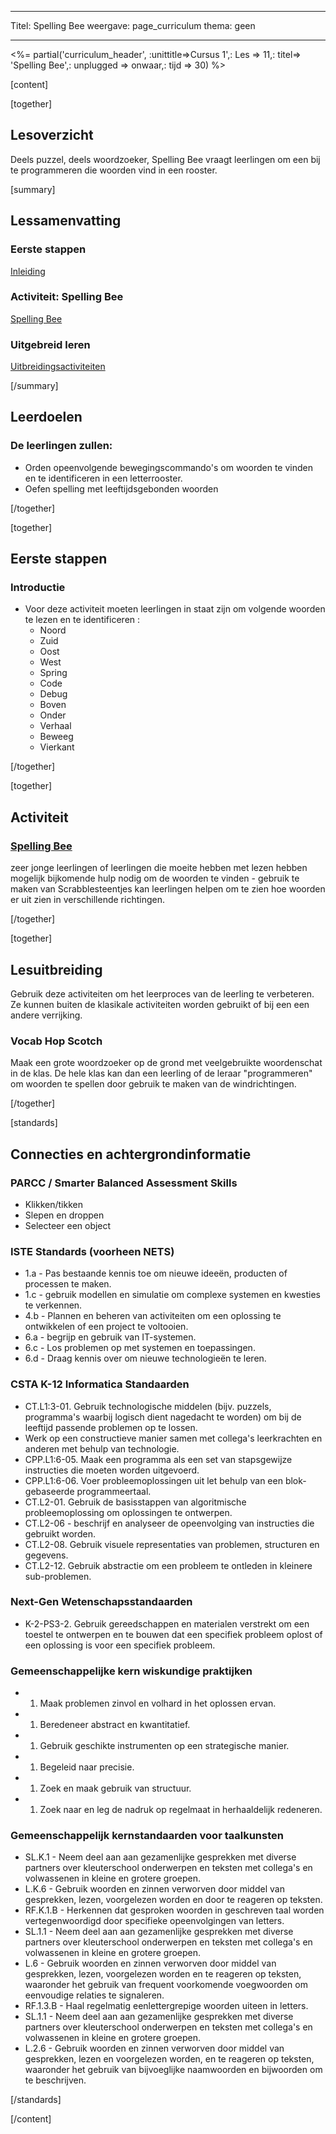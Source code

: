 * * *

Titel: Spelling Bee weergave: page_curriculum thema: geen

* * *

<%= partial('curriculum_header', :unittitle=>Cursus 1',: Les => 11,: titel=> 'Spelling Bee',: unplugged => onwaar,: tijd => 30) %>

[content]

[together]

## Lesoverzicht

Deels puzzel, deels woordzoeker, Spelling Bee vraagt leerlingen om een bij te programmeren die woorden vind in een rooster.

[summary]

## Lessamenvatting

### **Eerste stappen**

[Inleiding](#GetStarted)   


### **Activiteit: Spelling Bee**

[Spelling Bee](#Activity)

### **Uitgebreid leren**

[Uitbreidingsactiviteiten](#Extended)

[/summary]

## Leerdoelen

### De leerlingen zullen:

  * Orden opeenvolgende bewegingscommando's om woorden te vinden en te identificeren in een letterrooster.
  * Oefen spelling met leeftijdsgebonden woorden

[/together]

[together]

## Eerste stappen

### <a name="GetStarted"></a> Introductie

  * Voor deze activiteit moeten leerlingen in staat zijn om volgende woorden te lezen en te identificeren : 
      * Noord
      * Zuid
      * Oost
      * West
      * Spring
      * Code
      * Debug
      * Boven
      * Onder
      * Verhaal
      * Beweeg
      * Vierkant

[/together]

[together]

## Activiteit

### <a name="Activity"></a> [Spelling Bee](http://learn.code.org/s/course1/lesson/11/puzzle/1)

zeer jonge leerlingen of leerlingen die moeite hebben met lezen hebben mogelijk bijkomende hulp nodig om de woorden te vinden - gebruik te maken van Scrabblesteentjes kan leerlingen helpen om te zien hoe woorden er uit zien in verschillende richtingen.

[/together]

<!--(this is left in here as an example of how to include an image in Markdown)
![](binaryphoto.png) -->

[together]

## Lesuitbreiding

<a name="Extended"></a>Gebruik deze activiteiten om het leerproces van de leerling te verbeteren. Ze kunnen buiten de klasikale activiteiten worden gebruikt of bij een een andere verrijking.

### Vocab Hop Scotch

Maak een grote woordzoeker op de grond met veelgebruikte woordenschat in de klas. De hele klas kan dan een leerling of de leraar "programmeren" om woorden te spellen door gebruik te maken van de windrichtingen.

[/together]

[standards]

## Connecties en achtergrondinformatie

### PARCC / Smarter Balanced Assessment Skills

  * Klikken/tikken
  * Slepen en droppen
  * Selecteer een object

### ISTE Standards (voorheen NETS)

  * 1.a - Pas bestaande kennis toe om nieuwe ideeën, producten of processen te maken.
  * 1.c - gebruik modellen en simulatie om complexe systemen en kwesties te verkennen.
  * 4.b - Plannen en beheren van activiteiten om een oplossing te ontwikkelen of een project te voltooien.
  * 6.a - begrijp en gebruik van IT-systemen.
  * 6.c - Los problemen op met systemen en toepassingen.
  * 6.d - Draag kennis over om nieuwe technologieën te leren. 

### CSTA K-12 Informatica Standaarden

  * CT.L1:3-01. Gebruik technologische middelen (bijv. puzzels, programma's waarbij logisch dient nagedacht te worden) om bij de leeftijd passende problemen op te lossen.
  * Werk op een constructieve manier samen met collega's leerkrachten en anderen met behulp van technologie.
  * CPP.L1:6-05. Maak een programma als een set van stapsgewijze instructies die moeten worden uitgevoerd.
  * CPP.L1:6-06. Voer probleemoplossingen uit let behulp van een blok-gebaseerde programmeertaal.
  * CT.L2-01. Gebruik de basisstappen van algoritmische probleemoplossing om oplossingen te ontwerpen.
  * CT.L2-06 - beschrijf en analyseer de opeenvolging van instructies die gebruikt worden.
  * CT.L2-08. Gebruik visuele representaties van problemen, structuren en gegevens.
  * CT.L2-12. Gebruik abstractie om een probleem te ontleden in kleinere sub-problemen. 

### Next-Gen Wetenschapsstandaarden

  * K-2-PS3-2. Gebruik gereedschappen en materialen verstrekt om een toestel te ontwerpen en te bouwen dat een specifiek probleem oplost of een oplossing is voor een specifiek probleem.

### Gemeenschappelijke kern wiskundige praktijken

  *   1. Maak problemen zinvol en volhard in het oplossen ervan.
  *   1. Beredeneer abstract en kwantitatief.
  *   1. Gebruik geschikte instrumenten op een strategische manier.
  *   1. Begeleid naar precisie.
  *   1. Zoek en maak gebruik van structuur.
  *   1. Zoek naar en leg de nadruk op regelmaat in herhaaldelijk redeneren.

### Gemeenschappelijk kernstandaarden voor taalkunsten

  * SL.K.1 - Neem deel aan aan gezamenlijke gesprekken met diverse partners over kleuterschool onderwerpen en teksten met collega's en volwassenen in kleine en grotere groepen.
  * L.K.6 - Gebruik woorden en zinnen verworven door middel van gesprekken, lezen, voorgelezen worden en door te reageren op teksten.
  * RF.K.1.B - Herkennen dat gesproken woorden in geschreven taal worden vertegenwoordigd door specifieke opeenvolgingen van letters.
  * SL.1.1 - Neem deel aan aan gezamenlijke gesprekken met diverse partners over kleuterschool onderwerpen en teksten met collega's en volwassenen in kleine en grotere groepen.
  * L.6 - Gebruik woorden en zinnen verworven door middel van gesprekken, lezen, voorgelezen worden en te reageren op teksten, waaronder het gebruik van frequent voorkomende voegwoorden om eenvoudige relaties te signaleren.
  * RF.1.3.B - Haal regelmatig eenlettergrepige woorden uiteen in letters.
  * SL.1.1 - Neem deel aan aan gezamenlijke gesprekken met diverse partners over kleuterschool onderwerpen en teksten met collega's en volwassenen in kleine en grotere groepen.
  * L.2.6 - Gebruik woorden en zinnen verworven door middel van gesprekken, lezen en voorgelezen worden, en te reageren op teksten, waaronder het gebruik van bijvoeglijke naamwoorden en bijwoorden om te beschrijven.

[/standards]

[/content]

<link rel="stylesheet" type="text/css" href="../docs/morestyle.css" />